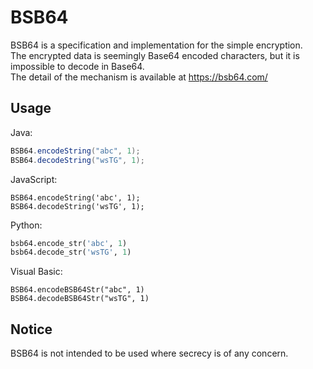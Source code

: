 BSB64
=====================

BSB64 is a specification and implementation for the simple encryption.  
The encrypted data is seemingly Base64 encoded characters, but it is impossible to decode in Base64.  
The detail of the mechanism is available at https://bsb64.com/

## Usage
Java:
```Java
BSB64.encodeString("abc", 1);
BSB64.decodeString("wsTG", 1);
```

JavaScript:
```JavaSctipt
BSB64.encodeString('abc', 1);
BSB64.decodeString('wsTG', 1);
```

Python:
```Python
bsb64.encode_str('abc', 1)
bsb64.decode_str('wsTG', 1)
```

Visual Basic:
```Visual Basic
BSB64.encodeBSB64Str("abc", 1)
BSB64.decodeBSB64Str("wsTG", 1)
```

## Notice
BSB64 is not intended to be used where secrecy is of any concern.

